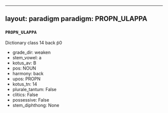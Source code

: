 
---
layout: paradigm
paradigm: PROPN_ULAPPA
---
### ` PROPN_ULAPPA `

Dictionary class 14 back p̃0
* grade_dir: weaken
* stem_vowel: a
* kotus_av: B
* pos: NOUN
* harmony: back
* upos: PROPN
* kotus_tn: 14
* plurale_tantum: False
* clitics: False
* possessive: False
* stem_diphthong: None
